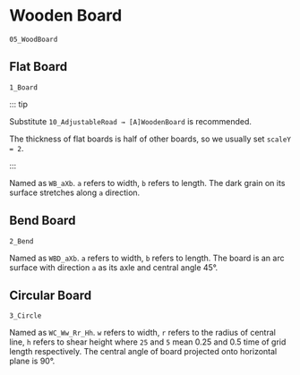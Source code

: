 # Wooden Board

`05_WoodBoard`

## Flat Board

`1_Board`

::: tip

Substitute `10_AdjustableRoad → [A]WoodenBoard` is recommended.

The thickness of flat boards is half of other boards, so we usually set `scaleY = 2`.

:::

Named as `WB_aXb`. `a` refers to width, `b` refers to length. The dark grain on its surface stretches along `a` direction.

## Bend Board

`2_Bend`

Named as `WBD_aXb`. `a` refers to width, `b` refers to length. The board is an arc surface with direction `a` as its axle and central angle 45°.

## Circular Board

`3_Circle`

Named as `WC_Ww_Rr_Hh`. `w` refers to width, `r` refers to the radius of central line, `h` refers to shear height where `25` and `5` mean 0.25 and 0.5 time of grid length respectively. The central angle of board projected onto horizontal plane is 90°.
